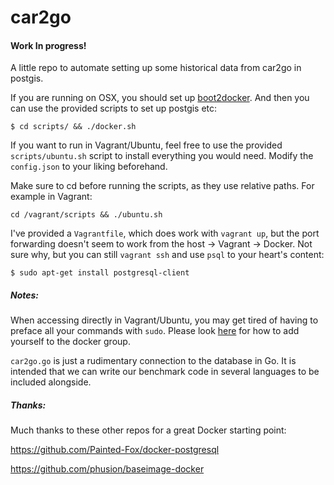 car2go
======

#### Work In progress!

A little repo to automate setting up some historical data from car2go in postgis.

If you are running on OSX, you should set up [boot2docker](https://docs.docker.com/installation/mac/). And then
you can use the provided scripts to set up postgis etc:
```shell
$ cd scripts/ && ./docker.sh
```

If you want to run in Vagrant/Ubuntu, feel free to use the provided `scripts/ubuntu.sh` script to install
everything you would need.  Modify the `config.json` to your liking beforehand.

Make sure to cd before running the scripts, as they use relative paths. For example in Vagrant:
```shell
cd /vagrant/scripts && ./ubuntu.sh
```

I've provided a `Vagrantfile`, which does work with `vagrant up`, but the port forwarding doesn't seem to work
from the host -> Vagrant -> Docker.  Not sure why, but you can still `vagrant ssh` and use `psql` to your heart's
content:
```shell
$ sudo apt-get install postgresql-client
```

##### Notes:

When accessing directly in Vagrant/Ubuntu, you may get tired of having to preface all your commands with `sudo`.
Please look [here](http://docs.docker.com/installation/ubuntulinux/#giving-non-root-access) for how to add yourself to the docker group.

`car2go.go` is just a rudimentary connection to the database in Go. It is intended that we can write our benchmark
code in several languages to be included alongside.

##### Thanks:
Much thanks to these other repos for a great Docker starting point:

https://github.com/Painted-Fox/docker-postgresql

https://github.com/phusion/baseimage-docker
